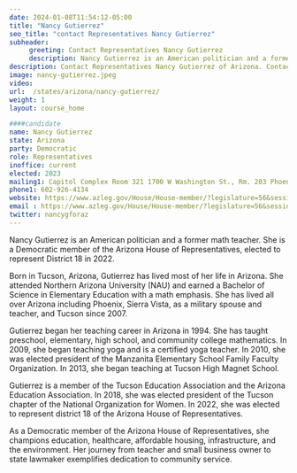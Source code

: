 ```yaml
---
date: 2024-01-08T11:54:12-05:00
title: "Nancy Gutierrez"
seo_title: "contact Representatives Nancy Gutierrez"
subheader:
     greeting: Contact Representatives Nancy Gutierrez
     description: Nancy Gutierrez is an American politician and a former math teacher. She is a Democratic member of the Arizona House of Representatives, elected to represent District 18 in 2022.
description: Contact Representatives Nancy Gutierrez of Arizona. Contact information for Nancy Gutierrez includes email address, phone number, and mailing address.
image: nancy-gutierrez.jpeg
video:
url:  /states/arizona/nancy-gutierrez/
weight: 1
layout: course_home

####candidate
name: Nancy Gutierrez
state: Arizona
party: Democratic
role: Representatives
inoffice: current
elected: 2023
mailing1: Capitol Complex Room 321 1700 W Washington St., Rm. 203 Phoenix, AZ 85007-2890
phone1: 602-926-4134
website: https://www.azleg.gov/House/House-member/?legislature=56&session=128&legislator=2165/
email : https://www.azleg.gov/House/House-member/?legislature=56&session=128&legislator=2165/
twitter: nancygforaz
---
```


Nancy Gutierrez is an American politician and a former math teacher. She is a Democratic member of the Arizona House of Representatives, elected to represent District 18 in 2022.

Born in Tucson, Arizona, Gutierrez has lived most of her life in Arizona. She attended Northern Arizona University (NAU) and earned a Bachelor of Science in Elementary Education with a math emphasis. She has lived all over Arizona including Phoenix, Sierra Vista, as a military spouse and teacher, and Tucson since 2007.

Gutierrez began her teaching career in Arizona in 1994. She has taught preschool, elementary, high school, and community college mathematics. In 2009, she began teaching yoga and is a certified yoga teacher. In 2010, she was elected president of the Manzanita Elementary School Family Faculty Organization. In 2013, she began teaching at Tucson High Magnet School.

Gutierrez is a member of the Tucson Education Association and the Arizona Education Association. In 2018, she was elected president of the Tucson chapter of the National Organization for Women. In 2022, she was elected to represent district 18 of the Arizona House of Representatives.

As a Democratic member of the Arizona House of Representatives, she champions education, healthcare, affordable housing, infrastructure, and the environment. Her journey from teacher and small business owner to state lawmaker exemplifies dedication to community service.
